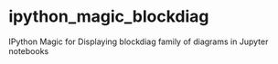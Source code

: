 # ipython_magic_blockdiag
IPython Magic for Displaying blockdiag family of diagrams in Jupyter notebooks
